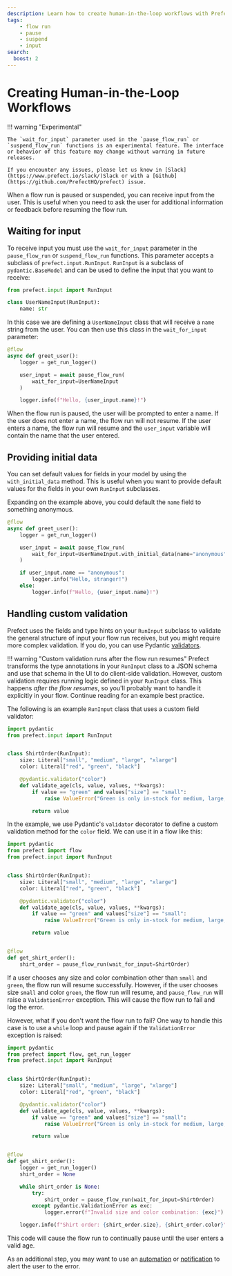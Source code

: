 ```yaml
---
description: Learn how to create human-in-the-loop workflows with Prefect.
tags:
    - flow run
    - pause
    - suspend
    - input
search:
  boost: 2
---
```


# Creating Human-in-the-Loop Workflows
!!! warning "Experimental"

    The `wait_for_input` parameter used in the `pause_flow_run` or `suspend_flow_run` functions is an experimental feature. The interface or behavior of this feature may change without warning in future releases. 

    If you encounter any issues, please let us know in [Slack](https://www.prefect.io/slack/)Slack or with a [Github](https://github.com/PrefectHQ/prefect) issue.


When a flow run is paused or suspended, you can receive input from the user. This is useful when you need to ask the user for additional information or feedback before resuming the flow run.

## Waiting for input

To receive input you must use the `wait_for_input` parameter in the `pause_flow_run` or `suspend_flow_run` functions. This parameter accepts a subclass of `prefect.input.RunInput`. `RunInput` is a subclass of `pydantic.BaseModel` and can be used to define the input that you want to receive:

```python
from prefect.input import RunInput

class UserNameInput(RunInput):
    name: str
```

In this case we are defining a `UserNameInput` class that will receive a `name` string from the user. You can then use this class in the `wait_for_input` parameter:

```python
@flow
async def greet_user():
    logger = get_run_logger()

    user_input = await pause_flow_run(
        wait_for_input=UserNameInput
    )

    logger.info(f"Hello, {user_input.name}!")
```

When the flow run is paused, the user will be prompted to enter a name. If the user does not enter a name, the flow run will not resume. If the user enters a name, the flow run will resume and the `user_input` variable will contain the name that the user entered.

## Providing initial data

You can set default values for fields in your model by using the `with_initial_data` method. This is useful when you want to provide default values for the fields in your own `RunInput` subclasses.

Expanding on the example above, you could default the `name` field to something anonymous.

```python
@flow
async def greet_user():
    logger = get_run_logger()

    user_input = await pause_flow_run(
        wait_for_input=UserNameInput.with_initial_data(name="anonymous")
    )

    if user_input.name == "anonymous":
        logger.info("Hello, stranger!")
    else:
        logger.info(f"Hello, {user_input.name}!")
```

## Handling custom validation

Prefect uses the fields and type hints on your `RunInput` subclass to validate the general structure of input your flow run receives, but you might require more complex validation. If you do, you can use Pydantic [validators](https://docs.pydantic.dev/1.10/usage/validators/).

!!! warning "Custom validation runs after the flow run resumes"
    Prefect transforms the type annotations in your `RunInput` class to a JSON schema and use that schema in the UI to do client-side validation. However, custom validation requires running logic defined in your `RunInput` class. This happens *after the flow resumes*, so you'll probably want to handle it explicitly in your flow. Continue reading for an example best practice.

The following is an example `RunInput` class that uses a custom field validator:

```python
import pydantic
from prefect.input import RunInput


class ShirtOrder(RunInput):
    size: Literal["small", "medium", "large", "xlarge"]
    color: Literal["red", "green", "black"]

    @pydantic.validator("color")
    def validate_age(cls, value, values, **kwargs):
        if value == "green" and values["size"] == "small":
            raise ValueError("Green is only in-stock for medium, large, and XL sizes.")

        return value
```

In the example, we use Pydantic's `validator` decorator to define a custom validation method for the `color` field. We can use it in a flow like this:

```python
import pydantic
from prefect import flow
from prefect.input import RunInput


class ShirtOrder(RunInput):
    size: Literal["small", "medium", "large", "xlarge"]
    color: Literal["red", "green", "black"]

    @pydantic.validator("color")
    def validate_age(cls, value, values, **kwargs):
        if value == "green" and values["size"] == "small":
            raise ValueError("Green is only in-stock for medium, large, and XL sizes.")

        return value


@flow
def get_shirt_order():
    shirt_order = pause_flow_run(wait_for_input=ShirtOrder)
```

If a user chooses any size and color combination other than `small` and `green`, the flow run will resume successfully. However, if the user chooses size `small` and color `green`, the flow run will resume, and `pause_flow_run` will raise a `ValidationError` exception. This will cause the flow run to fail and log the error.

However, what if you don't want the flow run to fail? One way to handle this case is to use a `while` loop and pause again if the `ValidationError` exception is raised:

```python
import pydantic
from prefect import flow, get_run_logger
from prefect.input import RunInput


class ShirtOrder(RunInput):
    size: Literal["small", "medium", "large", "xlarge"]
    color: Literal["red", "green", "black"]

    @pydantic.validator("color")
    def validate_age(cls, value, values, **kwargs):
        if value == "green" and values["size"] == "small":
            raise ValueError("Green is only in-stock for medium, large, and XL sizes.")

        return value


@flow
def get_shirt_order():
    logger = get_run_logger()
    shirt_order = None

    while shirt_order is None:
        try:
            shirt_order = pause_flow_run(wait_for_input=ShirtOrder)
        except pydantic.ValidationError as exc:
            logger.error(f"Invalid size and color combination: {exc}")

    logger.info(f"Shirt order: {shirt_order.size}, {shirt_order.color}")
```

This code will cause the flow run to continually pause until the user enters a valid age.

As an additional step, you may want to use an [automation](/concepts/automations) or [notification](/concepts/notifications/) to alert the user to the error.
